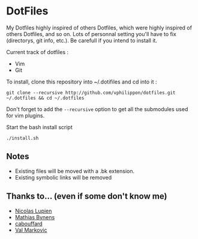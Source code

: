 DotFiles
========

My Dotfiles highly inspired of others Dotfiles, which were highly inspired of others Dotfiles, and so on.
Lots of personnal setting you'll have to fix (directorys, git info, etc.).
Be carefull if you intend to install it.

Current track of dotfiles :
* Vim
* Git


To install, clone this repository into ~/.dotifiles and cd into it :

    git clone --recursive http://github.com/vphilippon/dotfiles.git ~/.dotfiles && cd ~/.dotfiles

Don't forget to add the `--recursive` option to get all the submodules used for vim plugins.

Start the bash install script

    ./install.sh

Notes
-----

* Existing files will be moved with a .bk extension.
* Existing symbolic links will be removed

## Thanks to… (even if some don't know me)

* [Nicolas Lupien](https://github.com/niclupien)
* [Mathias Bynens](https://github.com/mathiasbynens)
* [cabouffard](https://github.com/cabouffard)
* [Val Markovic](https://github.com/Valloric)

